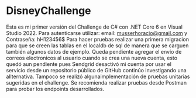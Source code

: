 # DisneyChallenge
Esta es mi primer versión del Challenge de C# con .NET Core 6 en Visual Studio 2022.
Para autenticarse utilizar:
email: musserhoracio@gmail.com y  
Contraseña: hH123456$
Para hacer pruebas realizar una primera migracion para que se creen las tablas en el localdb de sql de manera que se carguen también algunos datos de ejemplo.
Queda pendiente agregar el envío de correos electronicos al usuario cuando se crea una nueva cuenta, esto quedó aun pendiente pues Sendgrid desactivó mi cuenta por usar el servicio desde un repositorio público de GitHub continúo investigando una allternativa. Tampoco se realizó algunaimplementación de pruebas unitarias sugeridas en el challenge.
Se recomienda realizar pruebas desde Postman para probar los endpoints desarrollados.
